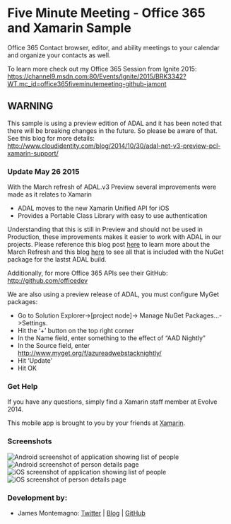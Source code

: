Five Minute Meeting - Office 365 and Xamarin Sample
=========================

Office 365 Contact browser, editor, and ability meetings to your calendar and organize your contacts as well.

To learn more check out my Office 365 Session from Ignite 2015: https://channel9.msdn.com:80/Events/Ignite/2015/BRK3342?WT.mc_id=office365fiveminutemeeting-github-jamont

## WARNING
This sample is using a preview edition of ADAL and it has been noted that there will be breaking changes in the future. So please be aware of that. See this blog for more details: http://www.cloudidentity.com/blog/2014/10/30/adal-net-v3-preview-pcl-xamarin-support/

<h3>Update May 26 2015</h3>
With the March refresh of ADAL.v3 Preview several improvements were made as it relates to Xamarin 
<ul>
	<li>
		ADAL moves to the new Xamarin Unified API for iOS
	</li>
	<li>
		Provides a Portable Class Library with easy to use authentication
	</li>
</ul>
<p>

Understanding that this is still in Preview and should not be used in Production, these improvements makes it easier to work with ADAL in our projects. Please reference this blog post [here](http://www.cloudidentity.com/blog/2015/03/04/adal-v3-preview-march-refresh/) to learn more about the March Refresh and this blog [here](https://www.nuget.org/packages/Microsoft.IdentityModel.Clients.ActiveDirectory/3.1.203031538-alpha) to see all that is included with the NuGet package for the lastst ADAL build.

Additionally, for more Office 365 APIs see their GitHub: http://github.com/officedev

We are also using a preview release of ADAL, you must configure MyGet packages:

* Go to Solution Explorer->[project node]-> Manage NuGet Packages…->Settings.
* Hit the ‘+’ button on the top right corner
* In the Name field, enter something to the effect of “AAD Nightly”
* In the Source field, enter  http://www.myget.org/f/azureadwebstacknightly/
* Hit ‘Update’
* Hit OK


### Get Help

If you have any questions, simply find a Xamarin staff member at Evolve 2014.

This mobile app is brought to you by your friends at [Xamarin](http://www.xamarin.com/).

### Screenshots

![Android screenshot of application showing list of people](Screenshots/android1.png) ![Android screenshot of person details page](Screenshots/android2.png)
![iOS screenshot of application showing list of people](Screenshots/ios1.png) ![iOS screenshot of person details page](Screenshots/ios2.png)

### Development by:
- James Montemagno: [Twitter](http://www.twitter.com/jamesmontemagno) | [Blog](http://motzcod.es) | [GitHub](http://www.github.com/jamesmontemagno)
